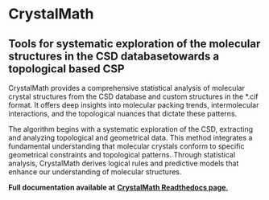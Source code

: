 # CrystalMath 

## Tools for systematic exploration of the molecular structures in the CSD databasetowards a topological based CSP

CrystalMath provides a comprehensive statistical analysis of molecular crystal structures from the CSD database and custom structures in the *.cif format. It offers deep insights into molecular packing trends, intermolecular interactions, and the topological nuances that dictate these patterns.

The algorithm begins with a systematic exploration of the CSD, extracting and analyzing topological and geometrical data. This method integrates a fundamental understanding that molecular crystals conform to specific geometrical constraints and topological patterns. Through statistical analysis, CrystalMath derives logical rules and predictive models that enhance our understanding of molecular structures.

**Full documentation available at** [**CrystalMath Readthedocs page**.](https://crystal-math.readthedocs.io/en/latest/index.html)


